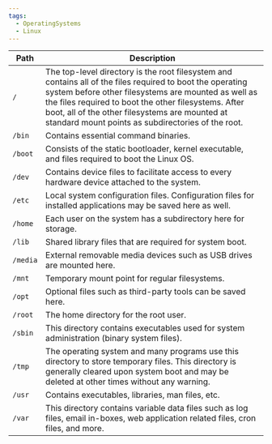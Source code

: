 ```yaml
---
tags:
  - OperatingSystems
  - Linux
---
```

| **Path** | **Description**                                                                                                                                                                                                                                                                                                                   |
| -------- | --------------------------------------------------------------------------------------------------------------------------------------------------------------------------------------------------------------------------------------------------------------------------------------------------------------------------------- |
| `/`      | The top-level directory is the root filesystem and contains all of the files required to boot the operating system before other filesystems are mounted as well as the files required to boot the other filesystems. After boot, all of the other filesystems are mounted at standard mount points as subdirectories of the root. |
| `/bin`   | Contains essential command binaries.                                                                                                                                                                                                                                                                                              |
| `/boot`  | Consists of the static bootloader, kernel executable, and files required to boot the Linux OS.                                                                                                                                                                                                                                    |
| `/dev`   | Contains device files to facilitate access to every hardware device attached to the system.                                                                                                                                                                                                                                       |
| `/etc`   | Local system configuration files. Configuration files for installed applications may be saved here as well.                                                                                                                                                                                                                       |
| `/home`  | Each user on the system has a subdirectory here for storage.                                                                                                                                                                                                                                                                      |
| `/lib`   | Shared library files that are required for system boot.                                                                                                                                                                                                                                                                           |
| `/media` | External removable media devices such as USB drives are mounted here.                                                                                                                                                                                                                                                             |
| `/mnt`   | Temporary mount point for regular filesystems.                                                                                                                                                                                                                                                                                    |
| `/opt`   | Optional files such as third-party tools can be saved here.                                                                                                                                                                                                                                                                       |
| `/root`  | The home directory for the root user.                                                                                                                                                                                                                                                                                             |
| `/sbin`  | This directory contains executables used for system administration (binary system files).                                                                                                                                                                                                                                         |
| `/tmp`   | The operating system and many programs use this directory to store temporary files. This directory is generally cleared upon system boot and may be deleted at other times without any warning.                                                                                                                                   |
| `/usr`   | Contains executables, libraries, man files, etc.                                                                                                                                                                                                                                                                                  |
| `/var`   | This directory contains variable data files such as log files, email in-boxes, web application related files, cron files, and more.                                                                                                                                                                                               |

